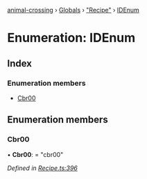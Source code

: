 [animal-crossing](../README.md) › [Globals](../globals.md) › ["Recipe"](../modules/_recipe_.md) › [IDEnum](_recipe_.idenum.md)

# Enumeration: IDEnum

## Index

### Enumeration members

* [Cbr00](_recipe_.idenum.md#cbr00)

## Enumeration members

###  Cbr00

• **Cbr00**: = "cbr00"

*Defined in [Recipe.ts:396](https://github.com/Norviah/animal-crossing/blob/738a792/module/types/Recipe.ts#L396)*
